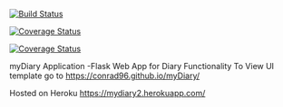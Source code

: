
[![Build Status](https://travis-ci.org/conrad96/myDiary.svg?branch=develop)](https://travis-ci.org/conrad96/myDiary)

[![Coverage Status](https://coveralls.io/repos/github/conrad96/myDiary/badge.svg)](https://coveralls.io/github/conrad96/myDiary)


[![Coverage Status](https://coveralls.io/repos/github/conrad96/myDiary/badge.svg?branch=master)](https://coveralls.io/github/conrad96/myDiary?branch=master)

myDiary Application
-Flask Web App for Diary Functionality
To View UI template go to  https://conrad96.github.io/myDiary/

Hosted on Heroku https://mydiary2.herokuapp.com/
